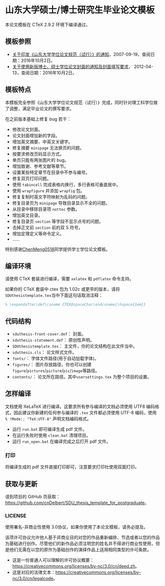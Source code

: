 # 山东大学硕士/博士研究生毕业论文模板

本论文模板在 CTeX 2.9.2 环境下编译通过。

## 模板参照

- [关于印发《山东大学学位论文规范（试行）》的通知](http://www.grad.sdu.edu.cn/getNewsDetail.site?newsId=36c1b735-e0a2-4018-9fb6-7dfb8fb10a39)，2007-09-19，查阅日期：2016年10月2日。
- [关于使用新版博士、硕士学位论文封面的通知及封面填写要求](http://www.grad.sdu.edu.cn/getNewsDetail.site?newsId=a3b4f913-db00-449e-b61e-d48524ded89e)， 2012-04-13，查阅日期：2016年10月2日。

## 模板特点

本模板完全参照《山东大学学位论文规范（试行）》完成，同时针对理工科学位做了调整，满足毕业论文的撰写要求。

在之前版本基础上修复 bug 若干：

- 修改论文封面。
- 论文封面增加新的字段。
- 增加英文摘要、中英文关键字。
- 修复摘要 `minipage` 无法换页的问题。
- 按要求修改页码显示方式。
- 单页只能有两张图片的 bug。
- 增加致谢、参考文献等章节。
- 设置某些特定章节在目录中不参与编号。
- 修复双页打印问题。
- 使用 `tabincell` 完成表格内换行，多行表格可垂直居中。
- 使用 `wrapfigure` 并添加 `wrapfig` 包。
- 修复复制时英文字符映射为乱码的问题。
- 修复目录页为 `minipage` 导致目录显示不全的问题。
- 从目录中移除目录项 `nottoc` 参数。
- 增加英文目录。
- 修复目录页 `section` 等字段不显示点号的问题。
- 去掉正文前 `section` 前的双 S 符号。
- 增加定理定义等命令定义。
- ……

特别感谢[ChenMeng0518](https://github.com/ChenMeng0518/sduthesis)同学提供学士学位论文模板。

## 编译环境

请使用 CTeX 套装进行编译，需要 `xelatex` 和 `pdflatex` 命令支持。

如果你的 CTeX 套装中 ctex 包为 1.02c 或更早的版本，请将`SDUthesistemplate.tex`当中下面这句话取消注释：

```latex
% \expandafter\def\csname CTEX@spaceChar\endcsname{\hspace{1em}}
```

## 代码结构

- `sduthesis-front-cover.def`： 封面。
- `sduthesis-statement.def`： 原创性声明。
- `SDUthesistemplate.tex`： 主文件，你的论文结构在此文件当中。
- `sduthesis.cls`： 论文样式文件。
- `fonts/`： 字体文件路径(用于自动加载字体)。
- `figures/`： 图片存放路径，你也可以创建`figure`/`pictures`/`picture`/`pic`/`image`等路径。
- `contents/`： 论文所在路径。其中`usersettings.tex` 为整个项目的设置。

## 怎样编译

文档使用 XeLaTeX 进行编译。这要求所有参与编译的文档必须使用 UTF8 编码格式，因此建议你新建的任何参与编译的 `.tex` 文件都必须使用 UTF-8 编码，使用 `% !Mode:: "TeX:UTF-8"` 声明文档编码格式。

- 运行 `run.bat` 即可编译生成 pdf 文件。
- 在运行失败时使用 `clean.bat` 清理项目。
- 运行 `run_open.bat` 在编译完成之后打开 pdf 文件。

### 打印

将编译生成的 pdf 文件直接打印即可，注意要求打印社使用双面打印。

## 获取与更新

请到项目的 GitHub 页获取： <https://github.com/cnDelbert/SDU_thesis_template_for_postgraduate>。

### LICENSE

使用署名-非商业性使用 3.0协议，如果你使用了本论文模板，请务必提及。

该项许可协议允许他人基于非商业目的对您的作品重新编排、节选或者以您的作品为基础进行创作。尽管他们的新作品必须注明您的姓名并不得进行商业性使用，但是他们无需在以您的原作为基础创作的演绎作品上适用相同类型的许可条款。

- 这是一份普通人可以理解的许可协议概要：<https://creativecommons.org/licenses/by-nc/3.0/cn/deed.zh>。
- 这是对应的法律文本：<https://creativecommons.org/licenses/by-nc/3.0/cn/legalcode>。
